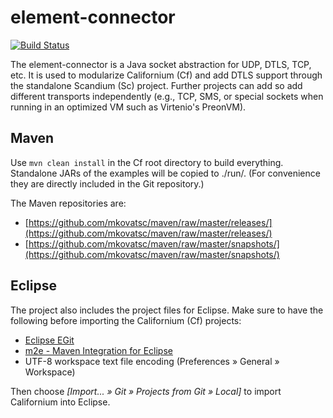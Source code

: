 element-connector
=================

[![Build Status](https://api.travis-ci.org/mkovatsc/element-connector.png?branch=master)](https://travis-ci.org/mkovatsc/element-connector)

The element-connector is a Java socket abstraction for UDP, DTLS, TCP, etc.
It is used to modularize Californium (Cf) and add DTLS support through the
standalone Scandium (Sc) project. Further projects can add so add different
transports independently (e.g., TCP, SMS, or special sockets when running in
an optimized VM such as Virtenio's PreonVM).

Maven
-----

Use `mvn clean install` in the Cf root directory to build everything.
Standalone JARs of the examples will be copied to ./run/.
(For convenience they are directly included in the Git repository.)

The Maven repositories are:

* [https://github.com/mkovatsc/maven/raw/master/releases/](https://github.com/mkovatsc/maven/raw/master/releases/)
* [https://github.com/mkovatsc/maven/raw/master/snapshots/](https://github.com/mkovatsc/maven/raw/master/snapshots/)

Eclipse
-------

The project also includes the project files for Eclipse. Make sure to have the
following before importing the Californium (Cf) projects:

* [Eclipse EGit](http://www.eclipse.org/egit/)
* [m2e - Maven Integration for Eclipse](http://www.eclipse.org/m2e/)
* UTF-8 workspace text file encoding (Preferences &raquo; General &raquo; Workspace)

Then choose *[Import... &raquo; Git &raquo; Projects from Git &raquo; Local]*
to import Californium into Eclipse.
